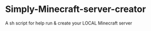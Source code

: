 # Simply-Minecraft-server-creator
A sh script for help run &amp; create your LOCAL Minecraft server
